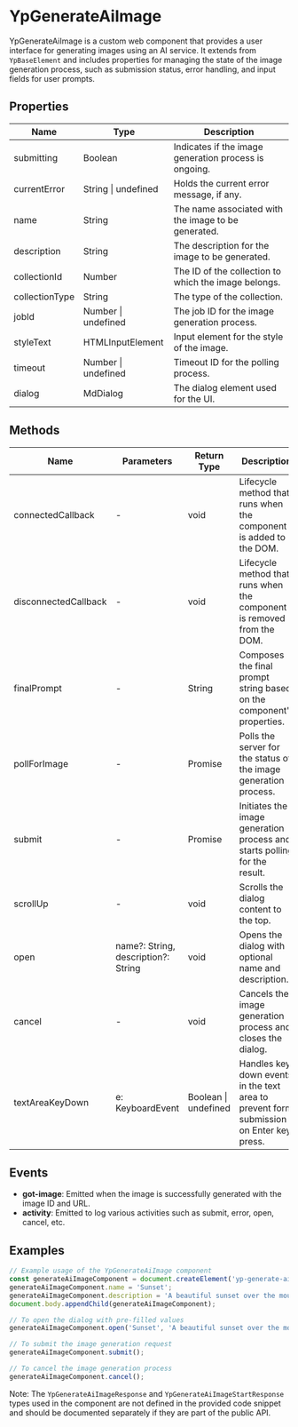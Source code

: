 # YpGenerateAiImage

YpGenerateAiImage is a custom web component that provides a user interface for generating images using an AI service. It extends from `YpBaseElement` and includes properties for managing the state of the image generation process, such as submission status, error handling, and input fields for user prompts.

## Properties

| Name            | Type                  | Description                                           |
|-----------------|-----------------------|-------------------------------------------------------|
| submitting      | Boolean               | Indicates if the image generation process is ongoing. |
| currentError    | String \| undefined   | Holds the current error message, if any.              |
| name            | String                | The name associated with the image to be generated.   |
| description     | String                | The description for the image to be generated.        |
| collectionId    | Number                | The ID of the collection to which the image belongs.  |
| collectionType  | String                | The type of the collection.                           |
| jobId           | Number \| undefined   | The job ID for the image generation process.          |
| styleText       | HTMLInputElement      | Input element for the style of the image.             |
| timeout         | Number \| undefined   | Timeout ID for the polling process.                   |
| dialog          | MdDialog              | The dialog element used for the UI.                   |

## Methods

| Name               | Parameters            | Return Type | Description                                                                                   |
|--------------------|-----------------------|-------------|-----------------------------------------------------------------------------------------------|
| connectedCallback  | -                     | void        | Lifecycle method that runs when the component is added to the DOM.                            |
| disconnectedCallback | -                     | void        | Lifecycle method that runs when the component is removed from the DOM.                         |
| finalPrompt        | -                     | String      | Composes the final prompt string based on the component's properties.                         |
| pollForImage       | -                     | Promise<void> | Polls the server for the status of the image generation process.                              |
| submit             | -                     | Promise<void> | Initiates the image generation process and starts polling for the result.                     |
| scrollUp           | -                     | void        | Scrolls the dialog content to the top.                                                        |
| open               | name?: String, description?: String | void | Opens the dialog with optional name and description.                                          |
| cancel             | -                     | void        | Cancels the image generation process and closes the dialog.                                   |
| textAreaKeyDown    | e: KeyboardEvent      | Boolean \| undefined | Handles key down events in the text area to prevent form submission on Enter key press. |

## Events

- **got-image**: Emitted when the image is successfully generated with the image ID and URL.
- **activity**: Emitted to log various activities such as submit, error, open, cancel, etc.

## Examples

```typescript
// Example usage of the YpGenerateAiImage component
const generateAiImageComponent = document.createElement('yp-generate-ai-image');
generateAiImageComponent.name = 'Sunset';
generateAiImageComponent.description = 'A beautiful sunset over the mountains';
document.body.appendChild(generateAiImageComponent);

// To open the dialog with pre-filled values
generateAiImageComponent.open('Sunset', 'A beautiful sunset over the mountains');

// To submit the image generation request
generateAiImageComponent.submit();

// To cancel the image generation process
generateAiImageComponent.cancel();
```

Note: The `YpGenerateAiImageResponse` and `YpGenerateAiImageStartResponse` types used in the component are not defined in the provided code snippet and should be documented separately if they are part of the public API.